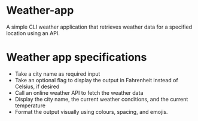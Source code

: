 # Weather-app
A simple CLI weather application that retrieves weather data for a specified location using an API. 
# Weather app specifications
- Take a city name as required input
- Take an optional flag to display the output in Fahrenheit instead of Celsius, if desired
- Call an online weather API to fetch the weather data
- Display the city name, the current weather conditions, and the current temperature
- Format the output visually using colours, spacing, and emojis.
